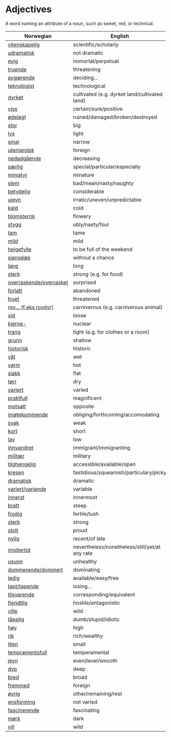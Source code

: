 # Adjectives

A word naming an attribute of a noun, such as sweet, red, or technical.

| Norwegian | English |
| --- | --- |
| [vitenskapelig](https://www.ordnett.no/search?language=no&phrase=vitenskapelig) | scientific/scholarly |
| [udramatisk](https://www.ordnett.no/search?language=no&phrase=udramatisk) | not dramatic |
| [evig](https://www.ordnett.no/search?language=no&phrase=evig) | immortal/perpetual |
| [truende](https://www.ordnett.no/search?language=no&phrase=truende) | threatening |
| [avgjørende](https://www.ordnett.no/search?language=no&phrase=avgjørende) | deciding... |
| [teknologist](https://www.ordnett.no/search?language=no&phrase=teknologist) | technological |
| [dyrket](https://www.ordnett.no/search?language=no&phrase=dyrket) | cultivated (e.g. dyrket land/cultivated land) |
| [viss](https://www.ordnett.no/search?language=no&phrase=viss) | certain/sure/positive |
| [ødelagt](https://www.ordnett.no/search?language=no&phrase=ødelagt) | ruined/damaged/broken/destroyed |
| [stor](https://www.ordnett.no/search?language=no&phrase=stor) | big |
| [lys](https://www.ordnett.no/search?language=no&phrase=lys) | light |
| [smal](https://www.ordnett.no/search?language=no&phrase=smal) | narrow |
| [utenlandsk](https://www.ordnett.no/search?language=no&phrase=utenlandsk) | foreign |
| [nedadgående](https://www.ordnett.no/search?language=no&phrase=nedadgående) | decreasing |
| [særlig](https://www.ordnett.no/search?language=no&phrase=særlig) | special/particular/especially |
| [miniatyr](https://www.ordnett.no/search?language=no&phrase=miniatyr) | minature |
| [slem](https://www.ordnett.no/search?language=no&phrase=slem) | bad/mean/nasty/naughty |
| [betydelig](https://www.ordnett.no/search?language=no&phrase=betydelig) | considerable |
| [ujevn](https://www.ordnett.no/search?language=no&phrase=ujevn) | irratic/uneven/unpredictable |
| [kald](https://www.ordnett.no/search?language=no&phrase=kald) | cold |
| [blomsterrik](https://www.ordnett.no/search?language=no&phrase=blomsterrik) | flowery |
| [stygg](https://www.ordnett.no/search?language=no&phrase=stygg) | ubly/nasty/foul |
| [tam](https://www.ordnett.no/search?language=no&phrase=tam) | tame |
| [mild](https://www.ordnett.no/search?language=no&phrase=mild) | mild |
| [helgefylle](https://www.ordnett.no/search?language=no&phrase=helgefylle) | to be full of the weekend |
| [sjanseløs](https://www.ordnett.no/search?language=no&phrase=sjanseløs) | without a chance |
| [lang](https://www.ordnett.no/search?language=no&phrase=lang) | long |
| [sterk](https://www.ordnett.no/search?language=no&phrase=sterk) | strong (e.g. for food) |
| [overraskende/overrasket](https://www.ordnett.no/search?language=no&phrase=overraskende/overrasket) | surprised |
| [forlatt](https://www.ordnett.no/search?language=no&phrase=forlatt) | abandoned |
| [truet](https://www.ordnett.no/search?language=no&phrase=truet) | threatened |
| [rov... (f.eks rovdyr)](https://www.ordnett.no/search?language=no&phrase=rov...%20(f.eks%20rovdyr)) | carniverous (e.g. carniverous animal) |
| [vid](https://www.ordnett.no/search?language=no&phrase=vid) | loose |
| [kjerne-](https://www.ordnett.no/search?language=no&phrase=kjerne-) | nuclear |
| [trang](https://www.ordnett.no/search?language=no&phrase=trang) | tight (e.g. for clothes or a room) |
| [grunn](https://www.ordnett.no/search?language=no&phrase=grunn) | shallow |
| [historisk](https://www.ordnett.no/search?language=no&phrase=historisk) | historic |
| [våt](https://www.ordnett.no/search?language=no&phrase=våt) | wet |
| [varm](https://www.ordnett.no/search?language=no&phrase=varm) | hot |
| [slakk](https://www.ordnett.no/search?language=no&phrase=slakk) | flat |
| [tørr](https://www.ordnett.no/search?language=no&phrase=tørr) | dry |
| [variert](https://www.ordnett.no/search?language=no&phrase=variert) | varied |
| [praktfull](https://www.ordnett.no/search?language=no&phrase=praktfull) | magnificent |
| [motsatt](https://www.ordnett.no/search?language=no&phrase=motsatt) | opposite |
| [imøtekommende](https://www.ordnett.no/search?language=no&phrase=imøtekommende) | obliging/forthcoming/accomodating |
| [svak](https://www.ordnett.no/search?language=no&phrase=svak) | weak |
| [kort](https://www.ordnett.no/search?language=no&phrase=kort) | short |
| [lav](https://www.ordnett.no/search?language=no&phrase=lav) | low |
| [innvandret](https://www.ordnett.no/search?language=no&phrase=innvandret) | immigrant/immigranting |
| [militær](https://www.ordnett.no/search?language=no&phrase=militær) | military |
| [tilghengelig](https://www.ordnett.no/search?language=no&phrase=tilghengelig) | accessible/available/open |
| [kresen](https://www.ordnett.no/search?language=no&phrase=kresen) | fastidious/squeamish/particulary/picky |
| [dramatisk](https://www.ordnett.no/search?language=no&phrase=dramatisk) | dramatic |
| [variert/variende](https://www.ordnett.no/search?language=no&phrase=variert/variende) | variable |
| [innerst](https://www.ordnett.no/search?language=no&phrase=innerst) | innermost |
| [bratt](https://www.ordnett.no/search?language=no&phrase=bratt) | steep |
| [frodig](https://www.ordnett.no/search?language=no&phrase=frodig) | fertile/lush |
| [sterk](https://www.ordnett.no/search?language=no&phrase=sterk) | strong |
| [stolt](https://www.ordnett.no/search?language=no&phrase=stolt) | proud |
| [nylig](https://www.ordnett.no/search?language=no&phrase=nylig) | recent/of late |
| [imidlertid](https://www.ordnett.no/search?language=no&phrase=imidlertid) | nevertheless/nonetheless/still/yet/at any rate |
| [usunn](https://www.ordnett.no/search?language=no&phrase=usunn) | unhealthy |
| [dominerende/dominert](https://www.ordnett.no/search?language=no&phrase=dominerende/dominert) | dominating |
| [ledig](https://www.ordnett.no/search?language=no&phrase=ledig) | available/easy/free |
| [tapt/tapende](https://www.ordnett.no/search?language=no&phrase=tapt/tapende) | losing... |
| [tilsvarende](https://www.ordnett.no/search?language=no&phrase=tilsvarende) | corresponding/equivalent |
| [fiendtlig](https://www.ordnett.no/search?language=no&phrase=fiendtlig) | hostile/antagonistic |
| [ville](https://www.ordnett.no/search?language=no&phrase=ville) | wild |
| [tåpelig](https://www.ordnett.no/search?language=no&phrase=tåpelig) | dumb/stupid/idiotic |
| [høy](https://www.ordnett.no/search?language=no&phrase=høy) | high |
| [rik](https://www.ordnett.no/search?language=no&phrase=rik) | rich/wealthy |
| [liten](https://www.ordnett.no/search?language=no&phrase=liten) | small |
| [tempramentsfull](https://www.ordnett.no/search?language=no&phrase=tempramentsfull) | temperamental |
| [jevn](https://www.ordnett.no/search?language=no&phrase=jevn) | even/level/smooth |
| [dyp](https://www.ordnett.no/search?language=no&phrase=dyp) | deep |
| [bred](https://www.ordnett.no/search?language=no&phrase=bred) | broad |
| [fremmed](https://www.ordnett.no/search?language=no&phrase=fremmed) | foreign |
| [øvrig](https://www.ordnett.no/search?language=no&phrase=øvrig) | other/remaining/rest |
| [ensforming](https://www.ordnett.no/search?language=no&phrase=ensforming) | not varied |
| [fascinerende](https://www.ordnett.no/search?language=no&phrase=fascinerende) | fascinating |
| [mørk](https://www.ordnett.no/search?language=no&phrase=mørk) | dark |
| [vill](https://www.ordnett.no/search?language=no&phrase=vill) | wild |

